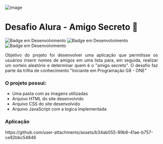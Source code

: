 ![image](https://github.com/user-attachments/assets/22684137-a815-487d-beb3-d4c9b7293a1a)
# Desafio Alura - Amigo Secreto 🐝
![Badge em Desenvolvimento](https://img.shields.io/badge/status-finalizado-yellow)
![Badge em Desenvolvimento](https://img.shields.io/badge/linguagem-JavaScript-blue)
![Badge em Desenvolvimento]( https://img.shields.io/badge/%20ALURA%20-8A2BE2)

<p align="justify">Objetivo do projeto foi desenvolver uma aplicação que permitisse os usuários inserir nomes de amigos em uma lista para, em seguida, realizar um sorteio aleatório e determinar quem é o "amigo secreto". O desafio faz parte da trilha de conhecimento "Iniciante em Programação G8 - ONE"</p>
<h3> O projeto possui: </h3>
<ul>
  <li>Uma pasta com as imagens utilizadas</li>
  <li>Arquivo HTML do site desenvolvido</li>
  <li>Arquivo CSS do site desenvolvido </li>
  <li>Arquivo JavaScript com a logica implementada</li>
</ul>
<h3>Aplicação</h3>
https://github.com/user-attachments/assets/b34ab055-89b6-41ae-b757-ce82bbc54846

